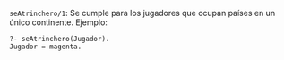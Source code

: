 `seAtrinchero/1`: Se cumple para los jugadores que ocupan países en un único continente. Ejemplo:

```
?- seAtrinchero(Jugador).
Jugador = magenta.
```

